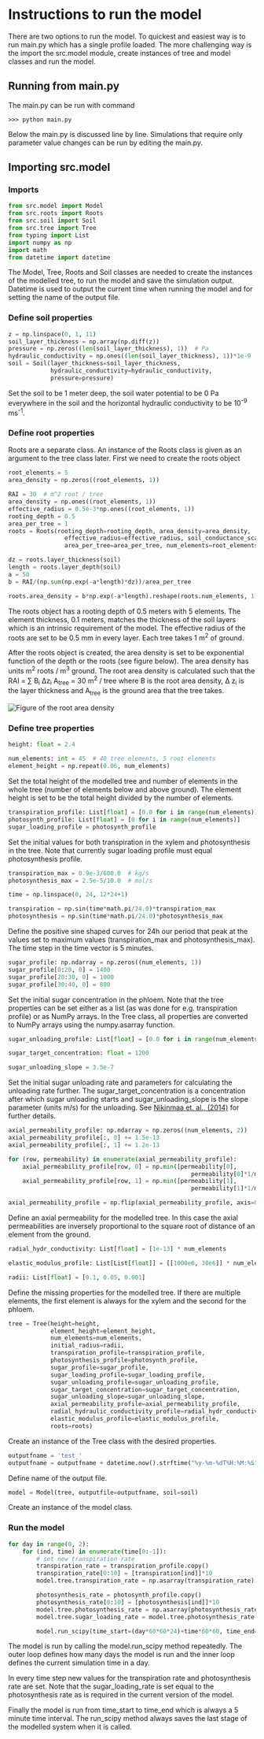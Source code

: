 Instructions to run the model
=============================

There are two options to run the model. To quickest and easiest way is to run main.py which has a single profile loaded. The more challenging way is the import the src.model module, create instances of tree and model classes and run the model. 

Running from main.py
--------------------
The main.py can be run with command

```console
>>> python main.py
```

Below the main.py is discussed line by line. Simulations that require only parameter value changes can be run by editing the main.py.

Importing src.model
-------------------

### Imports

```python
from src.model import Model
from src.roots import Roots
from src.soil import Soil
from src.tree import Tree
from typing import List
import numpy as np
import math
from datetime import datetime
```

The Model, Tree, Roots and Soil classes are needed to create the instances of the modelled tree, to run the model and save the
simulation output. Datetime is used to output the current time when running the model and for  setting the name of the output file.

### Define soil properties
```python
z = np.linspace(0, 1, 11)
soil_layer_thickness = np.array(np.diff(z))
pressure = np.zeros((len(soil_layer_thickness), 1))  # Pa
hydraulic_conductivity = np.ones((len(soil_layer_thickness), 1))*1e-9  # m/s
soil = Soil(layer_thickness=soil_layer_thickness,
            hydraulic_conductivity=hydraulic_conductivity,
            pressure=pressure)
```

Set the soil to be 1 meter deep, the soil water potential to be 0 Pa everywhere in the soil and
the horizontal hydraulic conductivity to be 10<sup>-9</sup> ms<sup>-1</sup>. 

### Define root properties
Roots are a separate class. An instance of the Roots class is given as an argument to the tree class later. First we need to create the roots object

```python
root_elements = 5
area_density = np.zeros((root_elements, 1))

RAI = 30  # m^2 root / tree
area_density = np.ones((root_elements, 1))
effective_radius = 0.5e-3*np.ones((root_elements, 1))
rooting_depth = 0.5
area_per_tree = 1
roots = Roots(rooting_depth=rooting_depth, area_density=area_density,
                effective_radius=effective_radius, soil_conductance_scale=3e8,
                area_per_tree=area_per_tree, num_elements=root_elements)

dz = roots.layer_thickness(soil)
length = roots.layer_depth(soil)
a = 50
b = RAI/(np.sum(np.exp(-a*length)*dz))/area_per_tree

roots.area_density = b*np.exp(-a*length).reshape(roots.num_elements, 1)

```

The roots object has a rooting depth of 0.5 meters with 5 elements. The element thickness, 0.1 meters, matches the thickness of the soil layers which is an intrinsic requirement of the model. The effective radius of the roots are set to be 0.5 mm in every layer. Each tree takes 1 m<sup>2</sup> of ground.

After the roots object is created, the area density is set to be exponential function of the depth or the roots (see figure below). The area density has units m<sup>2</sup> roots / m<sup>3</sup> ground. The root area density is calculated such that the RAI = &sum; B<sub>i</sub> &Delta;z<sub>i</sub> A<sub>tree</sub> = 30 m$^2$ / tree where B is the root area density, &Delta; z<sub>i</sub> is the layer thickness and A<sub>tree</sub> is the ground area that the tree takes.

![Figure of the root area density](./_static/root_area_density.png)

### Define tree properties
```python
height: float = 2.4

num_elements: int = 45  # 40 tree elements, 5 root elements
element_height = np.repeat(0.06, num_elements)
```
Set the total height of the modelled tree and number of elements in the whole tree (number of elements below and above ground). The element height is set to be the total height divided by the number of elements.


```python
transpiration_profile: List[float] = [0.0 for i in range(num_elements)]
photosynth_profile: List[float] = [0 for i in range(num_elements)]
sugar_loading_profile = photosynth_profile
```
Set the initial values for both transpiration in the xylem and photosynthesis in the tree. Note that 
currently sugar loading profile must equal photosynthesis profile.

```python
transpiration_max = 0.9e-3/600.0  # kg/s
photosynthesis_max = 2.5e-5/10.0  # mol/s

time = np.linspace(0, 24, 12*24+1)

transpiration = np.sin(time*math.pi/24.0)*transpiration_max
photosynthesis = np.sin(time*math.pi/24.0)*photosynthesis_max
```
Define the positive sine shaped curves for 24h our period that peak at the values
set to maximum values (transpiration_max and photosynthesis_max). The time step in the
time vector is 5 minutes.

```python
sugar_profile: np.ndarray = np.zeros((num_elements, 1))
sugar_profile[0:20, 0] = 1400
sugar_profile[20:30, 0] = 1000
sugar_profile[30:40, 0] = 800
```
Set the initial sugar concentration in the phloem. Note that the tree properties can be set either as a list (as was done for e.g. transpiration profile) or as NumPy arrays. In the Tree class, all properties are converted
to NumPy arrays using the numpy.asarray function.

```python
sugar_unloading_profile: List[float] = [0.0 for i in range(num_elements)]

sugar_target_concentration: float = 1200

sugar_unloading_slope = 3.5e-7
```
Set the initial sugar unloading rate and parameters for calculating the unloading rate further. The sugar_target_concentration is a concentration after which sugar unloading starts and sugar_unloading_slope is the slope parameter (units m/s) for the unloading. See [Nikinmaa et. al., (2014)](https://academic.oup.com/aob/article/114/4/653/2769025) for further details.

```python
axial_permeability_profile: np.ndarray = np.zeros((num_elements, 2))
axial_permeability_profile[:, 0] += 1.5e-13
axial_permeability_profile[:, 1] += 1.2e-13

for (row, permeability) in enumerate(axial_permeability_profile):
    axial_permeability_profile[row, 0] = np.min([permeability[0],
                                                    permeability[0]*1/math.sqrt(height/num_elements*(row+1))])
    axial_permeability_profile[row, 1] = np.min([permeability[1],
                                                    permeability[1]*1/math.sqrt(height/num_elements*(row+1))])

axial_permeability_profile = np.flip(axial_permeability_profile, axis=0)
```
Define an axial permeability for the modelled tree. In this case the axial permeabilities are inversely proportional to the square root of distance of an element from the ground.

```python
radial_hydr_conductivity: List[float] = [1e-13] * num_elements

elastic_modulus_profile: List[List[float]] = [[1000e6, 30e6]] * num_elements

radii: List[float] = [0.1, 0.05, 0.001]

```
Define the missing properties for the modelled tree. If there are multiple elements, the first element is always for the xylem and the second for the phloem.

```python
tree = Tree(height=height,
            element_height=element_height,
            num_elements=num_elements,
            initial_radius=radii,
            transpiration_profile=transpiration_profile,
            photosynthesis_profile=photosynth_profile,
            sugar_profile=sugar_profile,
            sugar_loading_profile=sugar_loading_profile,
            sugar_unloading_profile=sugar_unloading_profile,
            sugar_target_concentration=sugar_target_concentration,
            sugar_unloading_slope=sugar_unloading_slope,
            axial_permeability_profile=axial_permeability_profile,
            radial_hydraulic_conductivity_profile=radial_hydr_conductivity,
            elastic_modulus_profile=elastic_modulus_profile,
            roots=roots)
```
Create an instance of the Tree class with the desired properties.

```python
outputfname = 'test_'
outputfname = outputfname + datetime.now().strftime("%y-%m-%dT%H:%M:%S") + ".nc"
```
Define name of the output file.

```python
model = Model(tree, outputfile=outputfname, soil=soil)
```
Create an instance of the model class.

### Run the model
```python
for day in range(0, 2):
    for (ind, time) in enumerate(time[0:-1]):
        # set new transpiration rate
        transpiration_rate = transpiration_profile.copy()
        transpiration_rate[0:10] = [transpiration[ind]]*10
        model.tree.transpiration_rate = np.asarray(transpiration_rate).reshape(40, 1)

        photosynthesis_rate = photosynth_profile.copy()
        photosynthesis_rate[0:10] = [photosynthesis[ind]]*10
        model.tree.photosynthesis_rate = np.asarray(photosynthesis_rate).reshape(40, 1)
        model.tree.sugar_loading_rate = model.tree.photosynthesis_rate.copy()

        model.run_scipy(time_start=(day*60*60*24)+time*60*60, time_end=(day*60*60*24)+time[ind+1]*60*60, ind=ind)
```
The model is run by calling the model.run_scipy method repeatedly. The outer loop defines how many days the model is run and the inner loop defines the current simulation time in a day.

In every time step new values for the transpiration rate and photosynthesis rate are set. Note that the sugar_loading_rate is set equal to the photosynthesis rate as is required in the current version of the model.

Finally the model is run from time_start to time_end which is always a 5 minute time interval. The run_scipy method always saves the last stage of the modelled system when it is called.